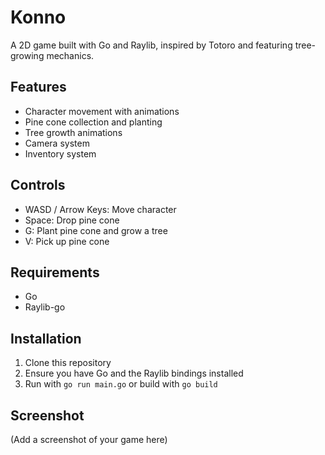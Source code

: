 # Konno

A 2D game built with Go and Raylib, inspired by Totoro and featuring tree-growing mechanics.

## Features
- Character movement with animations
- Pine cone collection and planting
- Tree growth animations
- Camera system
- Inventory system

## Controls
- WASD / Arrow Keys: Move character
- Space: Drop pine cone
- G: Plant pine cone and grow a tree
- V: Pick up pine cone

## Requirements
- Go
- Raylib-go

## Installation
1. Clone this repository
2. Ensure you have Go and the Raylib bindings installed
3. Run with `go run main.go` or build with `go build`

## Screenshot
(Add a screenshot of your game here)
